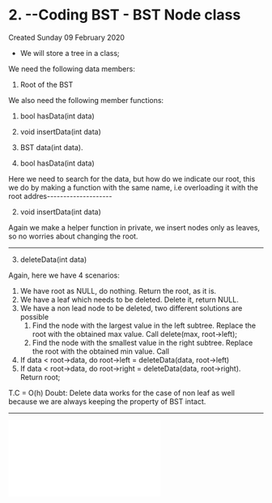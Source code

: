 # 2. --Coding BST  - BST Node class
Created Sunday 09 February 2020


* We will store a tree in a class;

We need the following data members:

1. Root of the BST


We also need the following member functions:

1. bool hasData(int data)
2. void insertData(int data)
3. BST data(int data).



1. bool hasData(int data)

Here we need to search for the data, but how do we indicate our root, this we do by making a function with the same name, i.e overloading it with the root addres--------------------

2. void insertData(int data)

Again we make a helper function in private, we insert nodes only as leaves, so no worries about changing the root.

*****


3. deleteData(int data)

Again, here we have 4 scenarios:

1. We have root as NULL, do nothing. Return the root, as it is. 
2. We have a leaf which needs to be deleted. Delete it, return NULL. 
3. We have a non lead node to be deleted, two different solutions are possible
	1. Find the node with the largest value in the left subtree. Replace the root with the obtained max value. Call delete(max, root->left);
	2. Find the node with the smallest value in the right subtree. Replace the root with the obtained min value. Call  
4. If data < root->data, do root->left = deleteData(data, root->left)
5. If data < root->data, do root->right = deleteData(data, root->right). Return root;

T.C = O(h)
Doubt: Delete data works for the case of non leaf as well because we are always keeping the property of BST intact. 

*****

![./BinaryTreeNode.h](2._Coding_BST__-_BST_Node_class/BinaryTreeNode.h)

